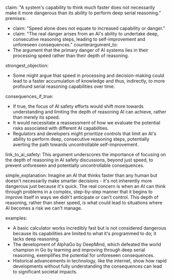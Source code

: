 claim: "A system's capability to think much faster does not necessarily make it more dangerous than its ability to perform deep serial reasoning."
premises:
  - claim: "Speed alone does not equate to increased capability or danger."
  - claim: "The real danger arises from an AI's ability to undertake deep, consecutive reasoning steps, leading to self-improvement and unforeseen consequences."
counterargument_to:
  - The argument that the primary danger of AI systems lies in their processing speed rather than their depth of reasoning.

strongest_objection:
  - Some might argue that speed in processing and decision-making could lead to a faster accumulation of knowledge and thus, indirectly, to more profound serial reasoning capabilities over time.

consequences_if_true:
  - If true, the focus of AI safety efforts would shift more towards understanding and limiting the depth of reasoning AI can achieve, rather than merely its speed.
  - It would necessitate a reassessment of how we evaluate the potential risks associated with different AI capabilities.
  - Regulators and developers might prioritize controls that limit an AI's ability to perform deep, consecutive reasoning steps, potentially averting the path towards uncontrollable self-improvement.

link_to_ai_safety: This argument underscores the importance of focusing on the depth of reasoning in AI safety discussions, beyond just speed, to prevent unforeseen and potentially uncontrollable consequences.

simple_explanation: Imagine an AI that thinks faster than any human but doesn't necessarily make smarter decisions - it's not inherently more dangerous just because it's quick. The real concern is when an AI can think through problems in a complex, step-by-step manner that it begins to improve itself in ways we didn't anticipate or can't control. This depth of reasoning, rather than sheer speed, is what could lead to situations where AI becomes a risk we can't manage.

examples:
  - A basic calculator works incredibly fast but is not considered dangerous because its capabilities are limited to what it's programmed to do; it lacks deep reasoning.
  - The development of AlphaGo by DeepMind, which defeated the world champion in Go by learning and improving through deep serial reasoning, exemplifies the potential for unforeseen consequences.
  - Historical advancements in technology, like the internet, show how rapid developments without fully understanding the consequences can lead to significant societal impacts.